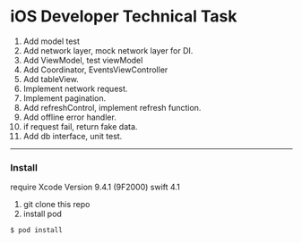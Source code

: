 # iOS Developer Technical Task

1. Add model test
2. Add network layer, mock network layer for DI.
3. Add ViewModel, test viewModel
4. Add Coordinator, EventsViewController
5. Add tableView.
6. Implement network request.
7. Implement pagination.
8. Add refreshControl, implement refresh function.
9. Add offline error handler.
10. if request fail, return fake data.
11. Add db interface, unit test.
***
### Install
require Xcode Version 9.4.1 (9F2000) swift 4.1
1. git clone this repo
2. install pod
```bash
$ pod install
```

